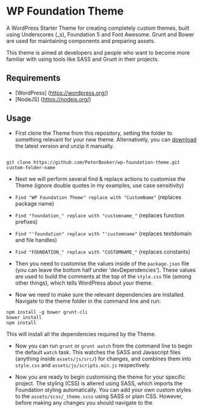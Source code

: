 # WP Foundation Theme


A WordPress Starter Theme for creating completely custom themes, built using Underscores (_s), Foundation 5 and Font Awesome. Grunt and Bower are used for maintaining components and preparing assets.

This theme is aimed at developers and people who want to become more familiar with using tools like SASS and Grunt in their projects.

## Requirements


* [WordPress] (https://wordpress.org/)
* [NodeJS] (https://nodejs.org/)

## Usage


* First clone the Theme from this repository, setting the folder to something relevant for your new theme. Alternatively, you can [download](https://github.com/PeterBooker/wp-foundation-theme/archive/master.zip) the latest version and unzip it manually.

```

git clone https://github.com/PeterBooker/wp-foundation-theme.git custom-folder-name

```


* Next we will perform several find & replace actions to customise the Theme (ignore double quotes in my examples, use case sensitivity)

 * ```Find "WP Foundation Theme" replace with "CustomName"``` (replaces package name)

 * ```Find "foundation_" replace with "customname_"``` (replaces function prefixes)

 * ```Find "'foundation" replace with "'customname"``` (replaces textdomain and file handles)

 * ```Find "FOUNDATION_" replace with "CUSTOMNAME_"``` (replaces constants)


* Then you need to customise the values inside of the ```package.json``` file (you can leave the bottom half under 'devDependencies'). These values are used to build the comments at the top of the ```style.css``` file (among other things), which tells WordPress about your theme.


* Now we need to make sure the relevant dependencies are installed. Navigate to the theme folder in the command line and run:

 ```
 npm install -g bower grunt-cli
 bower install
 npm install
 ```

 This will install all the dependencies required by the Theme.


* Now you can run ```grunt``` or ```grunt watch``` from the command line to begin the default ```watch``` task. This watches the SASS and Javascript files (anything inside ```assets/js/src/```) for changes, and combines them into ```style.css``` and ```assets/js/scripts.min.js``` respectively.


* Now you are ready to begin customising the theme for your specific project. The styling (CSS) is altered using SASS, which imports the Foundation styling automatically. You can add your own custom styles to the ```assets/scss/_theme.scss``` using SASS or plain CSS. However, before making any changes you should navigate to the